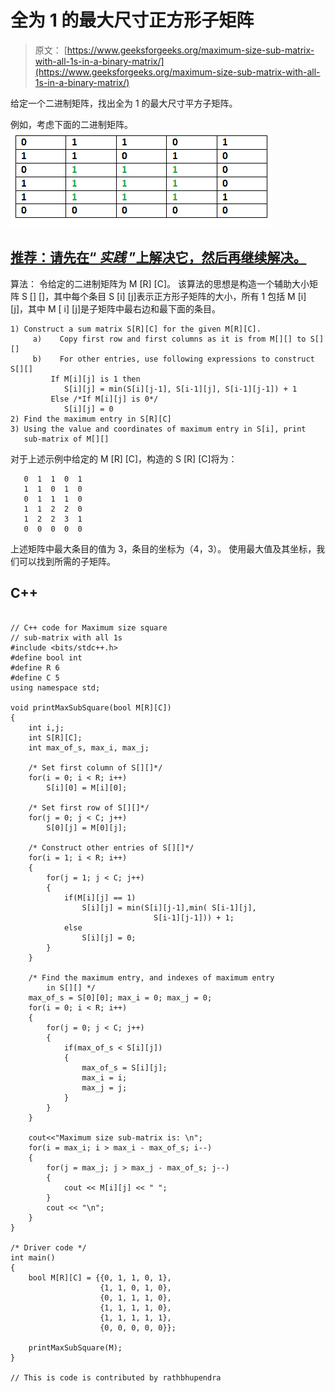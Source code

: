 # 全为 1 的最大尺寸正方形子矩阵

> 原文： [https://www.geeksforgeeks.org/maximum-size-sub-matrix-with-all-1s-in-a-binary-matrix/](https://www.geeksforgeeks.org/maximum-size-sub-matrix-with-all-1s-in-a-binary-matrix/)

给定一个二进制矩阵，找出全为 1 的最大尺寸平方子矩阵。

例如，考虑下面的二进制矩阵。
![maximum-size-square-sub-matrix-with-all-1s](img/639c491af34defb09e91217fb7a18d9a.png)

## [推荐：请先在“ ***<u>实践</u>*** ”上解决它，然后再继续解决。](https://practice.geeksforgeeks.org/problems/largest-square-formed-in-a-matrix/0)

算法：
令给定的二进制矩阵为 M [R] [C]。 该算法的思想是构造一个辅助大小矩阵 S [] []，其中每个条目 S [i] [j]表示正方形子矩阵的大小，所有 1 包括 M [i] [j]，其中 M [ i] [j]是子矩阵中最右边和最下面的条目。

```
1) Construct a sum matrix S[R][C] for the given M[R][C].
     a)    Copy first row and first columns as it is from M[][] to S[][]
     b)    For other entries, use following expressions to construct S[][]
         If M[i][j] is 1 then
            S[i][j] = min(S[i][j-1], S[i-1][j], S[i-1][j-1]) + 1
         Else /*If M[i][j] is 0*/
            S[i][j] = 0
2) Find the maximum entry in S[R][C]
3) Using the value and coordinates of maximum entry in S[i], print 
   sub-matrix of M[][]
```

对于上述示例中给定的 M [R] [C]，构造的 S [R] [C]将为：

```
   0  1  1  0  1
   1  1  0  1  0
   0  1  1  1  0
   1  1  2  2  0
   1  2  2  3  1
   0  0  0  0  0
```

上述矩阵中最大条目的值为 3，条目的坐标为（4，3）。 使用最大值及其坐标，我们可以找到所需的子矩阵。

## C++ 

```

// C++ code for Maximum size square  
// sub-matrix with all 1s  
#include <bits/stdc++.h> 
#define bool int  
#define R 6  
#define C 5  
using namespace std; 

void printMaxSubSquare(bool M[R][C])  
{  
    int i,j;  
    int S[R][C];  
    int max_of_s, max_i, max_j;  

    /* Set first column of S[][]*/
    for(i = 0; i < R; i++)  
        S[i][0] = M[i][0];  

    /* Set first row of S[][]*/
    for(j = 0; j < C; j++)  
        S[0][j] = M[0][j];  

    /* Construct other entries of S[][]*/
    for(i = 1; i < R; i++)  
    {  
        for(j = 1; j < C; j++)  
        {  
            if(M[i][j] == 1)  
                S[i][j] = min(S[i][j-1],min( S[i-1][j],  
                                S[i-1][j-1])) + 1;  
            else
                S[i][j] = 0;  
        }  
    }  

    /* Find the maximum entry, and indexes of maximum entry  
        in S[][] */
    max_of_s = S[0][0]; max_i = 0; max_j = 0;  
    for(i = 0; i < R; i++)  
    {  
        for(j = 0; j < C; j++)  
        {  
            if(max_of_s < S[i][j])  
            {  
                max_of_s = S[i][j];  
                max_i = i;  
                max_j = j;  
            }  
        }              
    }  

    cout<<"Maximum size sub-matrix is: \n";  
    for(i = max_i; i > max_i - max_of_s; i--)  
    {  
        for(j = max_j; j > max_j - max_of_s; j--)  
        {  
            cout << M[i][j] << " ";  
        }  
        cout << "\n";  
    }  
}  

/* Driver code */
int main()  
{  
    bool M[R][C] = {{0, 1, 1, 0, 1},  
                    {1, 1, 0, 1, 0},  
                    {0, 1, 1, 1, 0},  
                    {1, 1, 1, 1, 0},  
                    {1, 1, 1, 1, 1},  
                    {0, 0, 0, 0, 0}};  

    printMaxSubSquare(M);  
}  

// This is code is contributed by rathbhupendra 

```